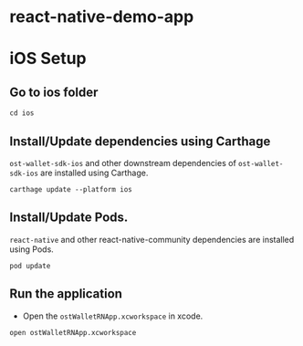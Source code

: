 # react-native-demo-app


# iOS Setup

## Go to ios folder
```
cd ios
```

## Install/Update dependencies using Carthage
`ost-wallet-sdk-ios` and other downstream dependencies of `ost-wallet-sdk-ios` are installed using Carthage.

```
carthage update --platform ios
```

## Install/Update Pods.
`react-native` and other react-native-community dependencies are  installed using Pods.
```
pod update
```

## Run the application
- Open the `ostWalletRNApp.xcworkspace` in xcode.

```
open ostWalletRNApp.xcworkspace
```



